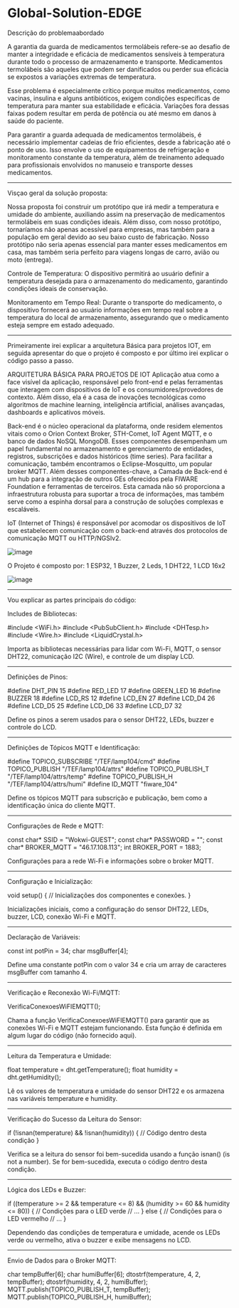 # Global-Solution-EDGE

Descrição do problemaabordado

A garantia da guarda de medicamentos termolábeis refere-se ao desafio de manter a integridade e eficácia de medicamentos sensíveis à temperatura durante todo o processo de armazenamento e transporte. Medicamentos termolábeis são aqueles que podem ser danificados ou perder sua eficácia se expostos a variações extremas de temperatura.

Esse problema é especialmente crítico porque muitos medicamentos, como vacinas, insulina e alguns antibióticos, exigem condições específicas de temperatura para manter sua estabilidade e eficácia. Variações fora dessas faixas podem resultar em perda de potência ou até mesmo em danos à saúde do paciente.

Para garantir a guarda adequada de medicamentos termolábeis, é necessário implementar cadeias de frio eficientes, desde a fabricação até o ponto de uso. Isso envolve o uso de equipamentos de refrigeração e monitoramento constante da temperatura, além de treinamento adequado para profissionais envolvidos no manuseio e transporte desses medicamentos.

--------------------------------------------------------------------------------------------------------------------------------------------------------------------------------

Visçao geral da solução proposta:

Nossa proposta foi construir um protótipo que irá medir a temperatura e umidade do ambiente, auxiliando assim na preservação de medicamentos termolábeis em suas condições ideais. Além disso, com nosso protótipo, tornaríamos não apenas acessível para empresas, mas também para a população em geral devido ao seu baixo custo de fabricação. Nosso protótipo não seria apenas essencial para manter esses medicamentos em casa, mas também seria perfeito para viagens longas de carro, avião ou moto (entrega).

Controle de Temperatura: O dispositivo permitirá ao usuário definir a temperatura desejada para o armazenamento do medicamento, garantindo condições ideais de conservação. 

Monitoramento em Tempo Real: Durante o transporte do medicamento, o dispositivo fornecerá ao usuário informações em tempo real sobre a temperatura do local de armazenamento, assegurando que o medicamento esteja sempre em estado adequado. 

--------------------------------------------------------------------------------------------------------------------------------------------------------------------------------

Primeiramente irei explicar a arquitetura Básica para projetos IOT, em seguida apresentar do que o projeto é composto e por último irei explicar o código passo a passo.

ARQUITETURA BÁSICA PARA PROJETOS DE IOT Aplicação atua como a face visível da aplicação, responsável pelo front-end e pelas ferramentas que interagem com dispositivos de IoT e os consumidores/provedores de contexto. Além disso, ela é a casa de inovações tecnológicas como algoritmos de machine learning, inteligência artificial, análises avançadas, dashboards e aplicativos móveis.

Back-end é o núcleo operacional da plataforma, onde residem elementos vitais como o Orion Context Broker, STH-Comet, IoT Agent MQTT, e o banco de dados NoSQL MongoDB. Esses componentes desempenham um papel fundamental no armazenamento e gerenciamento de entidades, registros, subscrições e dados históricos (time series). Para facilitar a comunicação, também encontramos o Eclipse-Mosquitto, um popular broker MQTT. Além desses componentes-chave, a Camada de Back-end é um hub para a integração de outros GEs oferecidos pela FIWARE Foundation e ferramentas de terceiros. Esta camada não só proporciona a infraestrutura robusta para suportar a troca de informações, mas também serve como a espinha dorsal para a construção de soluções complexas e escaláveis.

IoT (Internet of Things) é responsável por acomodar os dispositivos de IoT que estabelecem comunicação com o back-end através dos protocolos de comunicação MQTT ou HTTP/NGSIv2.

![image](https://github.com/GDPMg/Global-Solution-EDGE/assets/103905620/32dcec7b-7de6-4ee0-89d7-2a5c68eb6bba)

O Projeto é composto por: 1 ESP32, 1 Buzzer, 2 Leds, 1 DHT22, 1 LCD 16x2

![image](https://github.com/GDPMg/Global-Solution-EDGE/assets/103905620/035656d7-0c82-4716-b850-c31a1f87ca2f)

--------------------------------------------------------------------------------------------------------------------------------------------------------------------------------

Vou explicar as partes principais do código:

Includes de Bibliotecas:

#include <WiFi.h>
#include <PubSubClient.h>
#include <DHTesp.h>
#include <Wire.h>
#include <LiquidCrystal.h>

Importa as bibliotecas necessárias para lidar com Wi-Fi, MQTT, o sensor DHT22, comunicação I2C (Wire), e controle de um display LCD.

--------------------------------------------------------------------------------------------------------------------------------------------------------------------------------

Definições de Pinos:

#define DHT_PIN 15
#define RED_LED 17
#define GREEN_LED 16
#define BUZZER 18
#define LCD_RS 12
#define LCD_EN 27
#define LCD_D4 26
#define LCD_D5 25
#define LCD_D6 33
#define LCD_D7 32

Define os pinos a serem usados para o sensor DHT22, LEDs, buzzer e controle do LCD.

--------------------------------------------------------------------------------------------------------------------------------------------------------------------------------

Definições de Tópicos MQTT e Identificação:

#define TOPICO_SUBSCRIBE    "/TEF/lamp104/cmd"
#define TOPICO_PUBLISH      "/TEF/lamp104/attrs"
#define TOPICO_PUBLISH_T    "/TEF/lamp104/attrs/temp"
#define TOPICO_PUBLISH_H    "/TEF/lamp104/attrs/humi"
#define ID_MQTT  "fiware_104"

Define os tópicos MQTT para subscrição e publicação, bem como a identificação única do cliente MQTT.

--------------------------------------------------------------------------------------------------------------------------------------------------------------------------------

Configurações de Rede e MQTT:

const char* SSID = "Wokwi-GUEST";
const char* PASSWORD = "";
const char* BROKER_MQTT = "46.17.108.113";
int BROKER_PORT = 1883;

Configurações para a rede Wi-Fi e informações sobre o broker MQTT.

--------------------------------------------------------------------------------------------------------------------------------------------------------------------------------

Configuração e Inicialização:

void setup() {
    // Inicializações dos componentes e conexões.
}

Inicializações iniciais, como a configuração do sensor DHT22, LEDs, buzzer, LCD, conexão Wi-Fi e MQTT.

--------------------------------------------------------------------------------------------------------------------------------------------------------------------------------

Declaração de Variáveis:

const int potPin = 34;
char msgBuffer[4];

Define uma constante potPin com o valor 34 e cria um array de caracteres msgBuffer com tamanho 4.

--------------------------------------------------------------------------------------------------------------------------------------------------------------------------------

Verificação e Reconexão Wi-Fi/MQTT:

VerificaConexoesWiFIEMQTT();

Chama a função VerificaConexoesWiFIEMQTT() para garantir que as conexões Wi-Fi e MQTT estejam funcionando. Esta função é definida em algum lugar do código (não fornecido aqui).

--------------------------------------------------------------------------------------------------------------------------------------------------------------------------------

Leitura da Temperatura e Umidade:

float temperature = dht.getTemperature();
float humidity = dht.getHumidity();

Lê os valores de temperatura e umidade do sensor DHT22 e os armazena nas variáveis temperature e humidity.

--------------------------------------------------------------------------------------------------------------------------------------------------------------------------------

Verificação do Sucesso da Leitura do Sensor:

if (!isnan(temperature) && !isnan(humidity)) {
    // Código dentro desta condição
}

Verifica se a leitura do sensor foi bem-sucedida usando a função isnan() (is not a number). Se for bem-sucedida, executa o código dentro desta condição.

--------------------------------------------------------------------------------------------------------------------------------------------------------------------------------

Lógica dos LEDs e Buzzer:

if ((temperature >= 2 && temperature <= 8) && (humidity >= 60 && humidity <= 80)) {
    // Condições para o LED verde
    // ...
} else {
    // Condições para o LED vermelho
    // ...
}

Dependendo das condições de temperatura e umidade, acende os LEDs verde ou vermelho, ativa o buzzer e exibe mensagens no LCD.

--------------------------------------------------------------------------------------------------------------------------------------------------------------------------------

Envio de Dados para o Broker MQTT:

char tempBuffer[6];
char humiBuffer[6];
dtostrf(temperature, 4, 2, tempBuffer);
dtostrf(humidity, 4, 2, humiBuffer);
MQTT.publish(TOPICO_PUBLISH_T, tempBuffer);
MQTT.publish(TOPICO_PUBLISH_H, humiBuffer);



